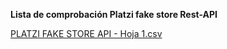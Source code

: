 **Lista de comprobación Platzi fake store Rest-API**


[PLATZI FAKE STORE API  - Hoja 1.csv](https://github.com/user-attachments/files/16919484/PLATZI.FAKE.STORE.API.-.Hoja.1.csv)
